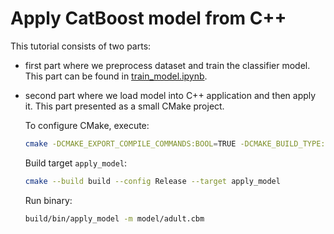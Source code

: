 # Apply CatBoost model from C++
This tutorial consists of two parts:
- first part where we preprocess dataset and train the classifier model.
  This part can be found in [train_model.ipynb](model/train_model.ipynb).
- second part where we load model into C++ application and then apply it.
  This part presented as a small CMake project.

  To configure CMake, execute:
  ```bash
  cmake -DCMAKE_EXPORT_COMPILE_COMMANDS:BOOL=TRUE -DCMAKE_BUILD_TYPE:STRING=Release -DCMAKE_C_COMPILER:FILEPATH=<path_to_clang> -DCMAKE_CXX_COMPILER:FILEPATH=<path_to_clang++> -Bbuild -G "Unix Makefiles"
  ```

  Build target `apply_model`:
  ```bash
  cmake --build build --config Release --target apply_model
  ```

  Run binary:
  ```bash
  build/bin/apply_model -m model/adult.cbm
  ```
